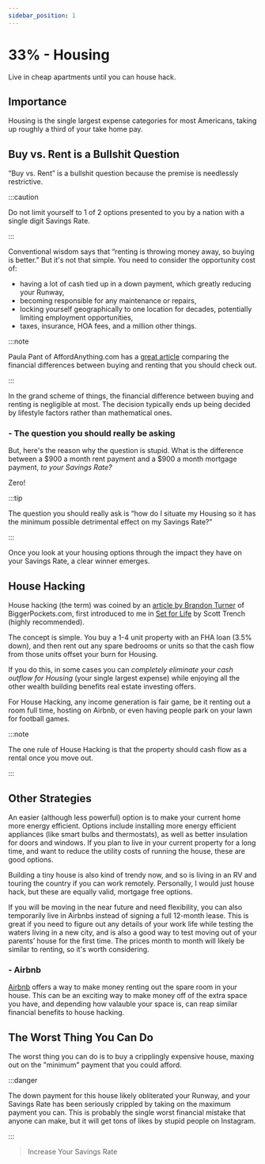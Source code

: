 ```yaml
---
sidebar_position: 1
---
```


# 33% - Housing

Live in cheap apartments until you can house hack.

## Importance

Housing is the single largest expense categories for most Americans, taking up roughly a third of your take home pay.

## Buy vs. Rent is a Bullshit Question

“Buy vs. Rent” is a bullshit question because the premise is needlessly restrictive.

:::caution

Do not limit yourself to 1 of 2 options presented to you by a nation with a single digit Savings Rate.

:::

Conventional wisdom says that “renting is throwing money away, so buying is better.” But it's not that simple. You need to consider the opportunity cost of:
- having a lot of cash tied up in a down payment, which greatly reducing your Runway,
- becoming responsible for any maintenance or repairs,
- locking yourself geographically to one location for decades, potentially limiting employment opportunities,
- taxes, insurance, HOA fees, and a million other things.

:::note

Paula Pant of AffordAnything.com has a [great article](https://affordanything.com/is-renting-better-than-buying-should-i-rent-or-buy/) comparing the financial differences between buying and renting that you should check out. 

:::

In the grand scheme of things, the financial difference between buying and renting is negligible at most. The decision typically ends up being decided by lifestyle factors rather than mathematical ones. 

### - The question you should really be asking

But, here's the reason why the question is stupid. What is the difference between a $900 a month rent payment and a $900 a month mortgage payment, *to your Savings Rate?* 

Zero!

:::tip

The question you should really ask is “how do I situate my Housing so it has the minimum possible detrimental effect on my Savings Rate?” 

:::

Once you look at your housing options through the impact they have on your Savings Rate, a clear winner emerges. 

## House Hacking

House hacking (the term) was coined by an [article by Brandon Turner](https://www.biggerpockets.com/blog/2013-11-02-hack-housing-get-paid-live-free) of BiggerPockets.com, first introduced to me in [Set for Life](https://www.amazon.com/Set-Life-Dominate-Money-American-ebook/dp/B06Y15M786/ref=sr_1_2?crid=36UFYADVB3E65&dchild=1&keywords=set+for+life+scott+trench&qid=1628033342&sprefix=set+for+life+scott%2Caps%2C178&sr=8-2) by Scott Trench (highly recommended).

The concept is simple. You buy a 1-4 unit property with an FHA loan (3.5% down), and then rent out any spare bedrooms or units so that the cash flow from those units offset your burn for Housing. 

If you do this, in some cases you can *completely eliminate your cash outflow for Housing* (your single largest expense) while enjoying all the other wealth building benefits real estate investing offers.

For House Hacking, any income generation is fair game, be it renting out a room full time, hosting on Airbnb, or even having people park on your lawn for football games.

:::note

The one rule of House Hacking is that the property should cash flow as a rental once you move out.

:::

## Other Strategies

An easier (although less powerful) option is to make your current home more energy efficient. Options include installing more energy efficient appliances (like smart bulbs and thermostats), as well as better insulation for doors and windows. If you plan to live in your current property for a long time, and want to reduce the utility costs of running the house, these are good options.

Building a tiny house is also kind of trendy now, and so is living in an RV and touring the country if you can work remotely. Personally, I would just house hack, but these are equally valid, mortgage free options.

If you will be moving in the near future and need flexibility, you can also temporarily live in Airbnbs instead of signing a full 12-month lease. This is great if you need to figure out any details of your work life while testing the waters living in a new city, and is also a good way to test moving out of your parents’ house for the first time. The prices month to month will likely be similar to renting, so it's worth considering. 

### - Airbnb

[Airbnb](https://www.airbnb.com/) offers a way to make money renting out the spare room in your house. This can be an exciting way to make money off of the extra space you have, and depending how valauble your space is, can reap similar financial benefits to house hacking.

## The Worst Thing You Can Do

The worst thing you can do is to buy a cripplingly expensive house, maxing out on the "minimum" payment that you could afford.

:::danger 

The down payment for this house likely obliterated your Runway, and your Savings Rate has been seriously crippled by taking on the maximum payment you can. This is probably the single worst financial mistake that anyone can make, but it will get tons of likes by stupid people on Instagram.

:::

>Increase Your Savings Rate